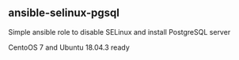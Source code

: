 ## ansible-selinux-pgsql
Simple ansible role to disable SELinux and install PostgreSQL server

CentoOS 7 and Ubuntu 18.04.3 ready
